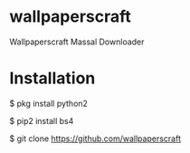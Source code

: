 # wallpaperscraft
Wallpaperscraft Massal Downloader

# Installation

$ pkg install python2

$ pip2 install bs4

$ git clone https://github.com/wallpaperscraft



